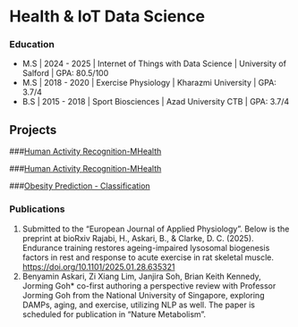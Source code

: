 # Health & IoT Data Science 

### Education						       		
- M.S | 2024 - 2025 | Internet of Things with Data Science | University of Salford | GPA: 80.5/100
- M.S | 2018 - 2020 | Exercise Physiology                                  | Kharazmi University   | GPA: 3.7/4
- B.S  | 2015 - 2018 | Sport Biosciences                                    | Azad University CTB   | GPA: 3.7/4

## Projects
###[Human Activity Recognition-MHealth](https://www.mdpi.com/1424-8220/22/8/3048)

###[Human Activity Recognition-MHealth](/assets/img/eeg_band_discovery.jpeg)

###[Obesity Prediction - Classification](https://www.mdpi.com/1424-8220/22/11/4240)

### Publications
1. Submitted to the “European Journal of Applied Physiology”. Below is the preprint at bioRxiv Rajabi, H., Askari, B., & Clarke, D. C. (2025). Endurance training restores ageing-impaired lysosomal biogenesis factors in rest and response to acute exercise in rat skeletal muscle. https://doi.org/10.1101/2025.01.28.635321
2. Benyamin Askari, Zi Xiang Lim, Janjira Soh, Brian Keith Kennedy, Jorming Goh* co-first authoring a perspective review with Professor Jorming Goh from the National University of Singapore, exploring DAMPs, aging, and exercise, utilizing NLP as well. The paper is scheduled for publication in “Nature Metabolism”.
